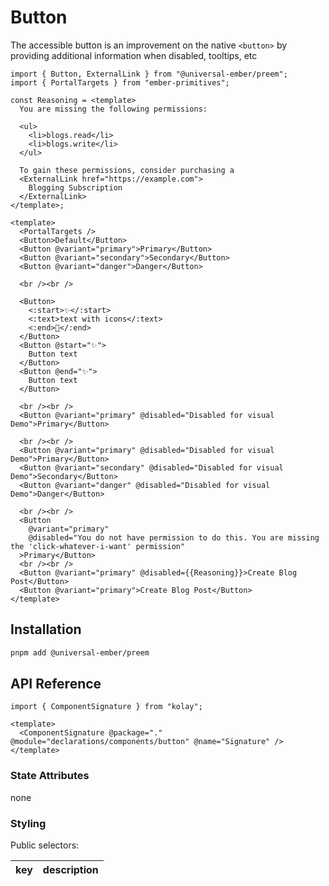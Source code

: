# Button

The accessible button is an improvement on the native `<button>` by providing additional information when disabled, tooltips, etc

```gjs live no-shadow
import { Button, ExternalLink } from "@universal-ember/preem";
import { PortalTargets } from "ember-primitives";

const Reasoning = <template>
  You are missing the following permissions:

  <ul>
    <li>blogs.read</li>
    <li>blogs.write</li>
  </ul>

  To gain these permissions, consider purchasing a
  <ExternalLink href="https://example.com">
    Blogging Subscription
  </ExternalLink>
</template>;

<template>
  <PortalTargets />
  <Button>Default</Button>
  <Button @variant="primary">Primary</Button>
  <Button @variant="secondary">Secondary</Button>
  <Button @variant="danger">Danger</Button>

  <br /><br />

  <Button>
    <:start>✨</:start>
    <:text>text with icons</:text>
    <:end>🎉</:end>
  </Button>
  <Button @start="✨">
    Button text
  </Button>
  <Button @end="✨">
    Button text
  </Button>

  <br /><br />
  <Button @variant="primary" @disabled="Disabled for visual Demo">Primary</Button>

  <br /><br />
  <Button @variant="primary" @disabled="Disabled for visual Demo">Primary</Button>
  <Button @variant="secondary" @disabled="Disabled for visual Demo">Secondary</Button>
  <Button @variant="danger" @disabled="Disabled for visual Demo">Danger</Button>

  <br /><br />
  <Button
    @variant="primary"
    @disabled="You do not have permission to do this. You are missing the 'click-whatever-i-want' permission"
  >Primary</Button>
  <br /><br />
  <Button @variant="primary" @disabled={{Reasoning}}>Create Blog Post</Button>
  <Button @variant="primary">Create Blog Post</Button>
</template>
```

## Installation

```bash
pnpm add @universal-ember/preem
```

## API Reference

```gjs
import { ComponentSignature } from "kolay";

<template>
  <ComponentSignature @package="." @module="declarations/components/button" @name="Signature" />
</template>
```

### State Attributes

none

### Styling

Public selectors:

| key | description |
| :-: | :---------- |
